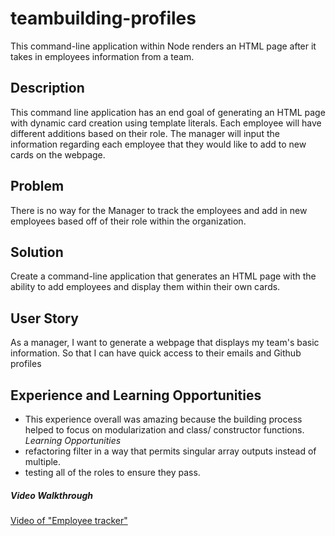 # teambuilding-profiles

This command-line application within Node renders an HTML page after it takes in employees information from a team.

## Description

This command line application has an end goal of generating an HTML page with dynamic card creation using template literals.
Each employee will have different additions based on their role. The manager will input the information regarding each employee that they would like to add
to new cards on the webpage.

## Problem

There is no way for the Manager to track the employees and add in new employees based off of their role within the organization.

## Solution

Create a command-line application that generates an HTML page with the ability to add employees and display them within their own cards.

## User Story

As a manager, I want to generate a webpage that displays my team's basic information.
So that I can have quick access to their emails and Github profiles

## Experience and Learning Opportunities

- This experience overall was amazing because the building process helped to focus on modularization and class/ constructor functions.
  _Learning Opportunities_
- refactoring filter in a way that permits singular array outputs instead of multiple.
- testing all of the roles to ensure they pass.

##### Video Walkthrough

[Video of "Employee tracker"](https://youtu.be/HVL37JDZlgI)
